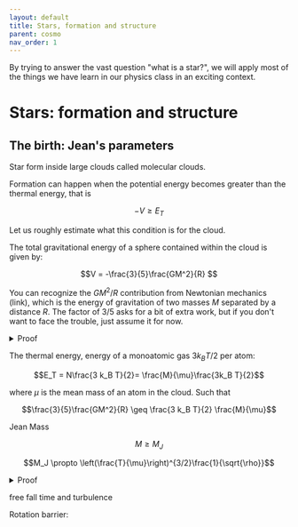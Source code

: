 ```yaml
---
layout: default
title: Stars, formation and structure
parent: cosmo
nav_order: 1
---
```


By trying to answer the vast question "what is a star?", we will apply most of the things we have learn in our physics class in an exciting context.

# Stars: formation and structure

## The birth: Jean's parameters

Star form inside large clouds called molecular clouds. 

Formation can happen when the potential energy becomes greater than the thermal energy, that is

$$-V\geq E_T$$

Let us roughly estimate what this condition is for the cloud.

The total gravitational energy of a sphere contained within the cloud is given by:

$$V = -\frac{3}{5}\frac{GM^2}{R} $$

You can recognize the $GM^2/R$ contribution from Newtonian mechanics (link), which is the energy of gravitation of two masses $M$ separated by a distance $R$. The factor of $3/5$ asks for a bit of extra work, but if you don't want to face the trouble, just assume it for now.

<details>
  <summary>Proof</summary>

$$ V = -\int_0^M \frac{G m}{r}{\rm d}m $$

$${\rm d}m = \rho {\rm d}\mathcal{V}=4\pi \rho r^2 {\rm d}r $$

$$ V = -\int_0^R 4\pi\frac{G m(r)}{r}\rho r^2{\rm dr} $$


$$ V = -\int_0^R 4\pi G m(r)r\rho{\rm dr} $$

$\rho=\frac{m(r)}{4\pi r^3/3}$ and thus $m(r)=\frac{4}{3}\rho \pi r^3$

$$ V = - \frac{16\pi^2}{3}\int_0^R G \rho^2 r^{4}{\rm d}r $$

$$ V= - \frac{16\pi^2}{3}G\rho^2 \frac{R^5}{5}$$

Now using again $\rho= 3M/(4\pi R^3)$ and hence $\rho^2=9M/(16\pi^2R^6)$, we have as desired

$$ V=  -\frac{3}{5}\frac{GM^2}{R}$$

</details>

The thermal energy, energy of a monoatomic gas $3k_B T/2$ per atom:

$$E_T = N\frac{3 k_B T}{2}= \frac{M}{\mu}\frac{3k_B T}{2}$$

where $\mu$ is the mean mass of an atom in the cloud.
Such that

$$\frac{3}{5}\frac{GM^2}{R} \geq \frac{3 k_B T}{2} \frac{M}{\mu}$$


Jean Mass

$$M \geq M_{J}$$

$$M_J \propto \left(\frac{T}{\mu}\right)^{3/2}\frac{1}{\sqrt{\rho}}$$

<details>
  <summary>Proof</summary>

Starting from the inequality 

$$\frac{3}{5}\frac{GM^2}{R} \geq \frac{3k_B T}{2} \frac{M}{\mu}$$

We can simply isolate $M$ as

$$M^2 \geq  \frac{5k_B T}{2} \frac{RM}{G\mu}$$

$$M \geq \frac{5k_B T}{2}\frac{R}{G\mu}$$

Now consider the density 

$$ \rho = \frac{M}{V}= \frac{3M}{4\pi R^3}$$  

such that the radius is

$$ 1/R^3 = \frac{4 \pi \rho}{3M} \Rightarrow R = \left(\frac{3M}{4 \pi \rho}\right)^{1/3} $$

Puting this in the above equation on $M$, we have

$$M \geq \frac{(3M)^{1/3} 5k_B T}{2(4\pi \rho)^{1/3}G\mu}$$

$$M^{2/3} \geq \frac{5(3)^{1/3} k_B T}{2(4\pi \rho)^{1/3}G\mu}$$

$$M \geq \left(5\frac{(3)^{1/3} k_B T}{2(4\pi \rho)^{1/3}G\mu}\right)^{3/2}$$

$$ M\geq \frac{5^{3/2}(3)^{1/2} (k_B T)^{3/2}}{2^{3/2}(4\pi \rho)^{1/2}(G\mu)^{3/2}}$$

$$ M\geq \left(\frac{5k_B}{2G}\right)^{3/2}\sqrt{\frac{3}{4\pi}} \left(\frac{T}{\mu}\right)^{3/2}\frac{1}{\sqrt{\rho}}=M_J$$
</details>

free fall time and turbulence

Rotation barrier:
